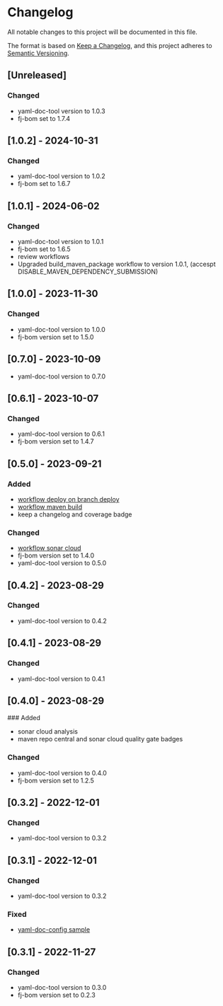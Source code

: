# Changelog

All notable changes to this project will be documented in this file.

The format is based on [Keep a Changelog](https://keepachangelog.com/en/1.1.0/),
and this project adheres to [Semantic Versioning](https://semver.org/spec/v2.0.0.html).

## [Unreleased]

### Changed

- yaml-doc-tool version to 1.0.3
- fj-bom set to 1.7.4

## [1.0.2] - 2024-10-31

### Changed

- yaml-doc-tool version to 1.0.2
- fj-bom set to 1.6.7

## [1.0.1] - 2024-06-02

### Changed

- yaml-doc-tool version to 1.0.1
- fj-bom set to 1.6.5
- review workflows
- Upgraded build_maven_package workflow to version 1.0.1, (accespt DISABLE_MAVEN_DEPENDENCY_SUBMISSION)

## [1.0.0] - 2023-11-30

### Changed

- yaml-doc-tool version to 1.0.0
- fj-bom version set to 1.5.0

## [0.7.0] - 2023-10-09

- yaml-doc-tool version to 0.7.0

## [0.6.1] - 2023-10-07

### Changed

- yaml-doc-tool version to 0.6.1
- fj-bom version set to 1.4.7

## [0.5.0] - 2023-09-21

### Added

- [workflow deploy on branch deploy](.github/workflows/deploy_maven_package.yml)
- [workflow maven build](.github/workflows/build_maven_package.yml)
- keep a changelog and coverage badge

### Changed

- [workflow sonar cloud](.github/workflows/sonarcloud-maven.yml)
- fj-bom version set to 1.4.0
- yaml-doc-tool version to 0.5.0

## [0.4.2] - 2023-08-29

### Changed

- yaml-doc-tool version to 0.4.2

## [0.4.1] - 2023-08-29

### Changed

- yaml-doc-tool version to 0.4.1

## [0.4.0] - 2023-08-29

### Added

- sonar cloud analysis
- maven repo central and sonar cloud quality gate badges

### Changed

- yaml-doc-tool version to 0.4.0
- fj-bom version set to 1.2.5

## [0.3.2] - 2022-12-01

### Changed

- yaml-doc-tool version to 0.3.2

## [0.3.1] - 2022-12-01

### Changed

- yaml-doc-tool version to 0.3.2

### Fixed

- [yaml-doc-config sample](src/test/resources/yaml-doc-config.xml)

## [0.3.1] - 2022-11-27

### Changed

- yaml-doc-tool version to 0.3.0
- fj-bom version set to 0.2.3
